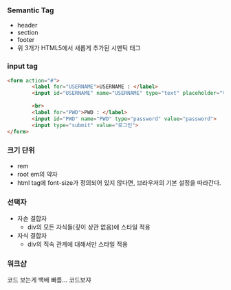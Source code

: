 ### Semantic Tag

- header
- section
- footer
- 위 3개가 HTML5에서 새롭게 추가된 시맨틱 태그

### input tag

```html
<form action="#">
        <label for="USERNAME">USERNAME : </label>
        <input id="USERNAME" name="USERNAME" type="text" placeholder="아이디를 입력 해 주세요.">
    
        <br>
        <label for="PWD">PWD : </label>
        <input id="PWD" name="PWD" type="password" value="password">
        <input type="submit" value="로그인">
</form>
```

### 크기 단위

- rem
- root em의 약자
- html tag에 font-size가 정의되어 있지 않다면, 브라우저의 기본 설정을 따라간다.

### 선택자

- 자손 결합자
  - div의 모든 자식들(깊이 상관 없음)에 스타일 적용
- 자식 결합자
  - div의 직속 관계에 대해서만 스타일 적용





### 워크샵

코드 보는게 백배 빠름... 코드보쟈



















